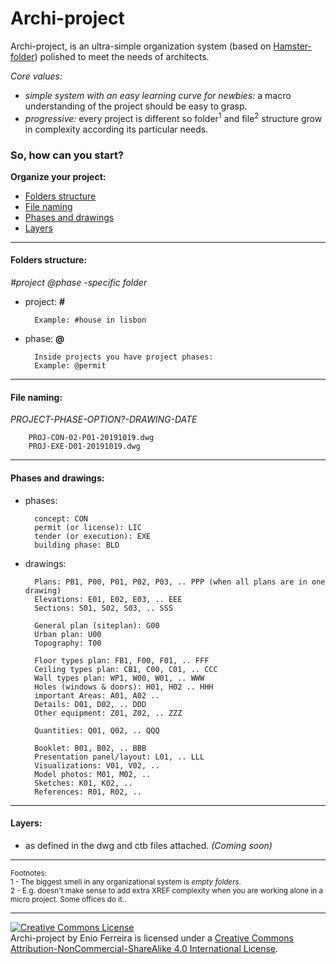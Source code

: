 # Archi-project

Archi-project, is an ultra-simple organization system (based on [Hamster-folder](https://github.com/slownews/hamster-system#hamster-folder)) polished to meet the needs of architects.

*Core values:*

- *simple system with an easy learning curve for newbies:* a macro understanding of the project should be easy to grasp.
- *progressive:* every project is different so folder<sup>1</sup> and file<sup>2</sup> structure grow in complexity according its particular needs.


### So, how can you start?

**Organize your project:**

- [Folders structure](#folders-structure)
- [File naming](#file-naming)
- [Phases and drawings](#phases-and-drawings)
- [Layers](#layers)


---
#### Folders structure:

*#project @phase -specific folder*

- project: **#**

        Example: #house in lisbon

- phase: **@**

    	Inside projects you have project phases:
        Example: @permit


---
#### File naming:

*PROJECT-PHASE-OPTION?-DRAWING-DATE*

        PROJ-CON-02-P01-20191019.dwg
        PROJ-EXE-D01-20191019.dwg


---
#### Phases and drawings:

- phases:

        concept: CON
        permit (or license): LIC
        tender (or execution): EXE
        building phase: BLD

- drawings:

        Plans: PB1, P00, P01, P02, P03, .. PPP (when all plans are in one drawing)
        Elevations: E01, E02, E03, .. EEE
        Sections: S01, S02, S03, .. SSS
        
        General plan (siteplan): G00
        Urban plan: U00
        Topography: T00
        
        Floor types plan: FB1, F00, F01, .. FFF
        Ceiling types plan: CB1, C00, C01, .. CCC
        Wall types plan: WP1, W00, W01, .. WWW
        Holes (windows & doors): H01, H02 .. HHH
        important Areas: A01, A02 ..
        Details: D01, D02, .. DDD
        Other equipment: Z01, Z02, .. ZZZ
        
        Quantities: Q01, Q02, .. QQQ
        
        Booklet: B01, B02, .. BBB
        Presentation panel/layout: L01, .. LLL  
        Visualizations: V01, V02, ..
        Model photos: M01, M02, .. 
        Sketches: K01, K02, ..
        References: R01, R02, ..

<!-- J I N O X Y -->


---
#### Layers:

- as defined in the dwg and ctb files attached. *(Coming soon)*

---
<sup>Footnotes:</sup><br>
<sup>1 - The biggest smell in any organizational system is *empty folders*.</sup><br>
<sup>2 - E.g. doesn't make sense to add extra XREF complexity when you are working alone in a micro project. Some offices do it..</sup>

---
<a rel="license" href="http://creativecommons.org/licenses/by-nc-sa/4.0/"><img alt="Creative Commons License" style="border-width:0" src="https://i.creativecommons.org/l/by-nc-sa/4.0/88x31.png" /></a><br /><span xmlns:dct="http://purl.org/dc/terms/" property="dct:title">Archi-project</span> by Enio Ferreira is licensed under a <a rel="license" href="http://creativecommons.org/licenses/by-nc-sa/4.0/">Creative Commons Attribution-NonCommercial-ShareAlike 4.0 International License</a>.